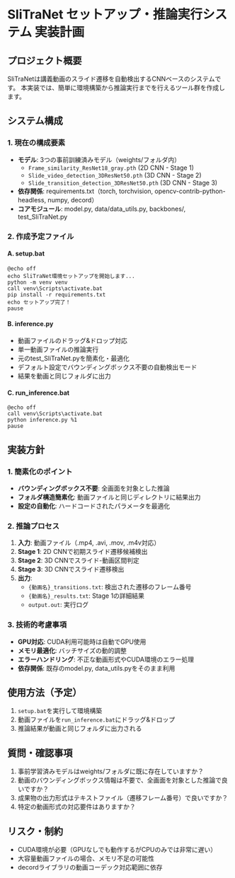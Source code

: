 # SliTraNet セットアップ・推論実行システム 実装計画

## プロジェクト概要
SliTraNetは講義動画のスライド遷移を自動検出するCNNベースのシステムです。
本実装では、簡単に環境構築から推論実行までを行えるツール群を作成します。

## システム構成

### 1. 現在の構成要素
- **モデル**: 3つの事前訓練済みモデル（weights/フォルダ内）
  - `Frame_similarity_ResNet18_gray.pth` (2D CNN - Stage 1)
  - `Slide_video_detection_3DResNet50.pth` (3D CNN - Stage 2)
  - `Slide_transition_detection_3DResNet50.pth` (3D CNN - Stage 3)
- **依存関係**: requirements.txt（torch, torchvision, opencv-contrib-python-headless, numpy, decord）
- **コアモジュール**: model.py, data/data_utils.py, backbones/, test_SliTraNet.py

### 2. 作成予定ファイル

#### A. setup.bat
```batch
@echo off
echo SliTraNet環境セットアップを開始します...
python -m venv venv
call venv\Scripts\activate.bat
pip install -r requirements.txt
echo セットアップ完了！
pause
```

#### B. inference.py
- 動画ファイルのドラッグ&ドロップ対応
- 単一動画ファイルの推論実行
- 元のtest_SliTraNet.pyを簡素化・最適化
- デフォルト設定でバウンディングボックス不要の自動検出モード
- 結果を動画と同じフォルダに出力

#### C. run_inference.bat
```batch
@echo off
call venv\Scripts\activate.bat
python inference.py %1
pause
```

## 実装方針

### 1. 簡素化のポイント
- **バウンディングボックス不要**: 全画面を対象とした推論
- **フォルダ構造簡素化**: 動画ファイルと同じディレクトリに結果出力
- **設定の自動化**: ハードコードされたパラメータを最適化

### 2. 推論プロセス
1. **入力**: 動画ファイル（.mp4, .avi, .mov, .m4v対応）
2. **Stage 1**: 2D CNNで初期スライド遷移候補検出
3. **Stage 2**: 3D CNNでスライド-動画区間判定
4. **Stage 3**: 3D CNNでスライド遷移検出
5. **出力**: 
   - `{動画名}_transitions.txt`: 検出された遷移のフレーム番号
   - `{動画名}_results.txt`: Stage 1の詳細結果
   - `output.out`: 実行ログ

### 3. 技術的考慮事項
- **GPU対応**: CUDA利用可能時は自動でGPU使用
- **メモリ最適化**: バッチサイズの動的調整
- **エラーハンドリング**: 不正な動画形式やCUDA環境のエラー処理
- **依存関係**: 既存のmodel.py, data_utils.pyをそのまま利用

## 使用方法（予定）
1. `setup.bat`を実行して環境構築
2. 動画ファイルを`run_inference.bat`にドラッグ&ドロップ
3. 推論結果が動画と同じフォルダに出力される

## 質問・確認事項
1. 事前学習済みモデルはweights/フォルダに既に存在していますか？
2. 動画のバウンディングボックス情報は不要で、全画面を対象とした推論で良いですか？
3. 成果物の出力形式はテキストファイル（遷移フレーム番号）で良いですか？
4. 特定の動画形式の対応要件はありますか？

## リスク・制約
- CUDA環境が必要（GPUなしでも動作するがCPUのみでは非常に遅い）
- 大容量動画ファイルの場合、メモリ不足の可能性
- decordライブラリの動画コーデック対応範囲に依存